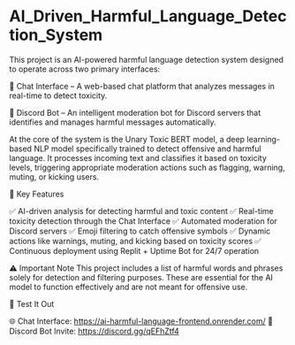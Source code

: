 # AI_Driven_Harmful_Language_Detection_System
This project is an AI-powered harmful language detection system designed to operate across two primary interfaces:

🔹 Chat Interface – A web-based chat platform that analyzes messages in real-time to detect toxicity.

🔹 Discord Bot – An intelligent moderation bot for Discord servers that identifies and manages harmful messages automatically.

At the core of the system is the Unary Toxic BERT model, a deep learning-based NLP model specifically trained to detect offensive and harmful language. It processes incoming text and classifies it based on toxicity levels, triggering appropriate moderation actions such as flagging, warning, muting, or kicking users.

🚀 Key Features

✅ AI-driven analysis for detecting harmful and toxic content
✅ Real-time toxicity detection through the Chat Interface
✅ Automated moderation for Discord servers
✅ Emoji filtering to catch offensive symbols
✅ Dynamic actions like warnings, muting, and kicking based on toxicity scores
✅ Continuous deployment using Replit + Uptime Bot for 24/7 operation

⚠️ Important Note
This project includes a list of harmful words and phrases solely for detection and filtering purposes. These are essential for the AI model to function effectively and are not meant for offensive use.

🔗 Test It Out

🌐 Chat Interface: https://ai-harmful-language-frontend.onrender.com/
🤖 Discord Bot Invite: https://discord.gg/qEFhZtf4

